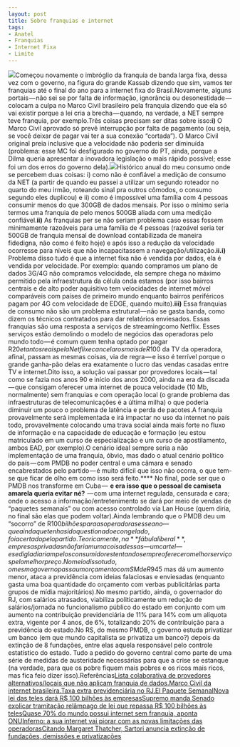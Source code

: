 ```yaml
---
layout: post
title: Sobre franquias e internet
tags:
- Anatel
- Franquias
- Internet Fixa
- Limite
---
```


![](https://cdn-images-1.medium.com/max/2560/1*AM8mQmSlBHprCFowDh5HFw.jpeg)Começou novamente o imbróglio da franquia de banda larga fixa, dessa vez com o governo, na figura do grande Kassab dizendo que sim, vamos ter franquias até o final do ano para a internet fixa do Brasil.Novamente, alguns portais — não sei se por falta de informação, ignorância ou desonestidade — colocam a culpa no Marco Civil brasileiro pela franquia dizendo que ela só vai existir porque a lei cria a brecha — quando, na verdade, a NET sempre teve franquia, por exemplo.Três coisas precisam ser ditas sobre isso:**i)**
 O Marco Civil aprovado só prevê interrupção por falta de pagamento (ou seja, se você deixar de pagar vai ter a sua conexão “cortada”). O Marco Civil original preia inclusive que a velocidade não poderia ser diminuída (problema: esse MC foi desfigurado no governo do PT, ainda, porque a Dilma queria apresentar a inovadora legislação o mais rápido possível; esse foi um dos erros do governo dela).![](https://cdn-images-1.medium.com/max/600/1*5HRecDEUDbgjoq2cV8b5hw.png)Histórico anual do meu consumo onde se percebem duas coisas: i) como não é confiável a medição de consumo da NET (a partir de quando eu passei a utilizar um segundo roteador no quarto do meu irmão, roteando sinal pra outros cômodos, o consumo segundo eles duplicou) e ii) como é impossível uma família com 4 pessoas consumir menos do que 300GB de dados mensais. Por isso o mínimo seria termos uma franquia de pelo menos 500GB aliada com uma medição confiável.**ii)**
 As franquias per se não seriam problema caso essas fossem minimamente razoáveis para uma família de 4 pessoas (razoável seria ter 500GB de franquia mensal de download contabilizada de maneira fidedigna, não como é feito hoje) e após isso a redução da velocidade ocorresse para níveis que não incapacitassem a navegação/utilização.**ii.i)**
 Problema disso tudo é que a internet fixa não é vendida por dados, ela é vendida por velocidade. Por exemplo: quando compramos um plano de dados 3G/4G não compramos velocidade, ela sempre chega no máximo permitido pela infraestrutura da célula onda estamos (por isso bairros centrais e de alto poder aquisitivo tem velocidades de internet móvel comparáveis com países de primeiro mundo enquanto bairros periféricos pagam por 4G com velocidade de EDGE, quando muito).**iii)**
 Essa franquias de consumo não são um problema estrutural — não se gasta banda, como dizem os técnicos contratados para dar relatórios enviesados. Essas franquias são uma resposta a serviços de 
streamingcomo Netflix. Esses serviços estão demolindo o modelo de negócios das operadoras pelo mundo todo — é comum quem tenha optado por pagar R$20 e tantos reais pela Netflix e cancelar os mais de R$100 da TV da operadora, afinal, passam as mesmas coisas, via de regra — e isso é terrível porque o grande ganha-pão delas era exatamente o lucro das vendas casadas entre TV e internet.Dito isso, a solução vai passar por provedores locais — tal como se fazia nos anos 90 e início dos anos 2000, ainda na era da discada — que consigam oferecer uma internet de pouca velocidade (10 Mb, normalmente) sem franquias e com operação local (o grande problema das infraestruturas de telecomunicações é a última milha) o que poderia diminuir um pouco o problema de latência e perda de pacotes.A franquia provavelmente será implementada e irá impactar no uso da internet no país todo, provavelmente colocando uma trava social ainda mais forte no fluxo de informação e na capacidade de educação e formação (eu estou matriculado em um curso de especialização e um curso de apostilamento, ambos EAD, por exemplo).O cenário ideal sempre seria a não implementação de uma franquia, óbvio, mas dado o atual cenário político do país — com PMDB no poder central e uma câmara e senado encabrestados pelo partido — é muito difícil que isso não ocorra, o que tem-se que ficar de olho em como isso será feito.****
No final, pode ser que o PMDB nos transforme em Cuba — 
**e era isso que o pessoal de camiseta amarela queria evitar né?**
 — com uma internet regulada, censurada e cara; onde o acesso a informação/entretenimento se dará por meio de vendas de “paquetes semanais” ou com acesso controlado via Lan House (quem diria, no final são elas que podem voltar).Ainda lembrando que o PMDB deu um “socorro” de R$100 bilhões para as operadoras esse ano — que ainda que tenha sido questionado e congelado, foi acertado pelo partido.Teoricamente, na 
**fábula liberal**
, empresas privadas não fariam uma coisa dessas — um cartel — e se digladiariam pelos consumidores tentando sempre oferecer o melhor serviços pelo melhor preço.No meio disso tudo, o mesmo governo passa um orçamento com SM de R$945 mas dá um aumento menor, ataca a previdência com ideias falaciosas e enviesadas (enquanto gasta uma boa quantidade do orçamento com verbas publicitárias parta grupos de mídia majoritários).No mesmo partido, ainda, o governador do RJ, com salários atrasados, viabiliza politicamente um redução de salários/jornada no funcionalismo público do estado em conjunto com um aumento na contribuição previdenciária de 11% para 14% com um alíquota extra, vigente por 4 anos, de 6%, totalizando 20% de contribuição para a previdência do estado.No RS, do mesmo PMDB, o governo estuda privatizar um banco (em que mundo capitalista se privatiza um banco?) depois da extinção de 8 fundações, entre elas aquela responsável pelo controle estatístico do estado. Tudo a pedido do governo central como parte de uma série de medidas de austeridade necessárias para que a crise se estanque (na verdade, para que os pobre fiquem mais pobres e os ricos mais ricos, mas fica feio dizer isso).Referências[Lista colaborativa de provedores alternativos/locais que não aplicam franquia de dados.](https://github.com/InternetSemLimites/InternetSemLimites)[Marco Civil da internet brasileira.](http://www.planalto.gov.br/ccivil_03/_ato2011-2014/2014/lei/l12965.htm)[Taxa extra previdenciária no RJ.](http://noticias.r7.com/blogs/andre-forastieri/2017/01/12/meirelles-inicia-o-maior-ataque-ao-funcionalismo-publico/)[El Paquete Semanal](https://nacla.org/news/2014/12/20/do-cubans-really-want-us-style-internet-freedom)[Nova lei das teles dará R$ 100 bilhões às empresas](http://odia.ig.com.br/economia/2016-12-23/nova-lei-das-teles-dara-r-100-bilhoes-as-empresas.html)[Supremo manda Senado explicar tramitação relâmpago de lei que repassa R$ 100 bilhões às teles](http://noticias.r7.com/economia/supremo-manda-senado-explicar-tramitacao-relampago-de-lei-que-repassa-r-100-bilhoes-as-teles-23122016)[Quase 70% do mundo possui internet sem franquia, aponta ONU](http://www.ebc.com.br/tecnologia/2016/04/quase-70-do-mundo-possui-internet-sem-franquia-aponta-onu)[Inferno: a sua internet vai piorar com as novas limitações das operadoras](https://www.tecmundo.com.br/banda-larga/103564-inferno-internet-piorar-novas-limitacoes-operadoras.htm)[Citando Margaret Thatcher, Sartori anuncia extinção de fundações, demissões e privatizações](http://www.sul21.com.br/jornal/citando-margaret-thatcher-sartori-anuncia-extincao-de-fundacoes-demissoes-e-privatizacoes/)
